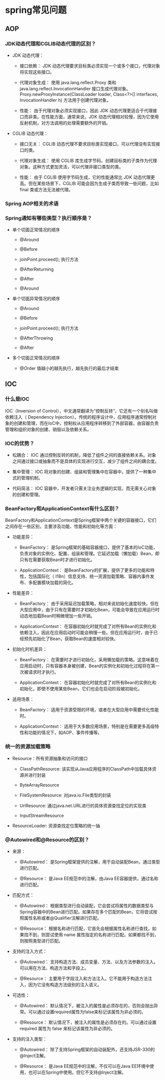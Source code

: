 <!--
 * @Author: kekexili1230 457738564@qq.com
 * @Date: 2024-01-16 16:47:26
 * @LastEditors: kekexili1230 457738564@qq.com
 * @LastEditTime: 2024-01-16 22:12:32
 * @FilePath: /mynote/面试常见问题/spring.md
 * @Description: 这是默认设置,请设置`customMade`, 打开koroFileHeader查看配置 进行设置: https://github.com/OBKoro1/koro1FileHeader/wiki/%E9%85%8D%E7%BD%AE
-->
# spring常见问题

## AOP

### JDK动态代理和CGLIB动态代理的区别？

- JDK 动态代理：

    - 接口依赖： JDK 动态代理要求目标类必须实现一个或多个接口，代理对象将实现这些接口。

    - 代理对象生成： 使用 java.lang.reflect.Proxy 类和 java.lang.reflect.InvocationHandler 接口生成代理对象。Proxy.newProxyInstance(ClassLoader loader, Class<?>[] interfaces, InvocationHandler h) 方法用于创建代理对象。

    - 性能： 由于代理对象必须实现接口，因此 JDK 动态代理更适合于代理接口而非类。在性能方面，通常来说，JDK 动态代理相对较慢，因为它使用反射机制，对方法调用的处理需要额外的开销。

- CGLIB 动态代理：

    - 接口无关： CGLIB 动态代理不要求目标类实现接口，可以代理没有实现接口的类。

    - 代理对象生成： 使用 CGLIB 库生成字节码，创建目标类的子类作为代理对象。这种方式更加灵活，可以代理非接口类型的类。

    - 性能： 由于 CGLIB 使用字节码生成，它的性能通常比 JDK 动态代理更高。但在某些场景下，CGLIB 可能会因为生成子类而导致一些问题，比如 final 类或方法无法被代理。

### Spring AOP相关的术语

### Spring通知有哪些类型？执行顺序是？

- 单个切面正常情况的顺序

    - @Around

    - @Before

    - joinPoint.proceed(); 执行方法

    - @AfterReturning

    - @After

    - @Around

- 单个切面异常情况的顺序

    - @Around

    - @Before

    - joinPoint.proceed(); 执行方法

    - @AfterThrowing

    - @After

- 多个切面正常情况的顺序

    - @Order 值越小的越先执行，越先执行的最后才结束

## IOC

### 什么是IOC

IOC（Inversion of Control），中文通常翻译为“控制反转”，它还有一个别名叫做依赖注入（ Dependency Injection）。传统的程序设计中，应用程序通常控制对象的创建和管理，而在IoC中，控制权从应用程序转移到了外部容器，由容器负责管理和组织对象的创建、销毁以及依赖关系。

### IOC的优势？

- 松耦合： IOC 通过控制反转的机制，降低了组件之间的直接依赖关系。对象之间通过接口或抽象而不是具体的实现进行交互，减少了组件之间的耦合度。

- 集中管理： IOC 将对象的创建、组装和管理集中在容器中，提供了一种集中式的管理机制。

- 代码简洁： IOC 容器中，开发者只需关注业务逻辑的实现，而无需关心对象的创建和管理。

### BeanFactory和ApplicationContext有什么区别？

BeanFactory和ApplicationContext是Spring框架中两个关键的容器接口，它们之间存在一些区别，主要涉及功能、性能和初始化等方面：

- 功能差异：

    - BeanFactory： 是Spring框架的基础容器接口，提供了基本的IoC功能，负责对象的实例化、配置、组装和管理。它延迟加载（懒加载）Bean，即只有在需要获取Bean时才进行初始化。

    - ApplicationContext： 是BeanFactory的扩展，提供了更多的功能和特性，包括国际化（ I18n）信息支持、统一资源加载策略、容器内事件发布、多配置模块加载的简化。

- 性能差异：

    - BeanFactory： 由于采用延迟加载策略，相对来说初始化速度较快。但在大型应用中，由于只有在需要时才初始化Bean，可能会导致在应用运行时动态地加载Bean时稍微增加一些开销。

    - ApplicationContext： 在容器初始化时就完成了对所有Bean的实例化和依赖注入，因此在应用启动时可能会稍慢一些。但在应用运行时，由于已经预先初始化了Bean，获取Bean的速度相对较快。

- 初始化时机差异：

    - BeanFactory： 在需要时才进行初始化，采用懒加载的策略。这意味着在应用启动时，只有容器本身被创建，Bean的实例化和初始化过程将在第一次被请求时才执行。

    - ApplicationContext： 在容器初始化时就完成了对所有Bean的实例化和初始化，即使不使用某些Bean，它们也会在启动阶段被初始化。

- 适用场景：

    - BeanFactory： 适用于资源受限的环境，或者在大型应用中需要优化性能时。

    - ApplicationContext： 适用于大多数应用场景，特别是在需要更多高级特性和功能的情况下，如AOP、事件传播等。

### 统一的资源加载策略

- Resource：所有资源抽象和访问的接口

    - ClassPathResource: 该实现从Java应用程序的ClassPath中加载具体资源并进行封装

    - ByteArrayResource

    - FileSystemResource: 对java.io.File类型的封装

    - UrlResource: 通过java.net.URL进行的具体资源查找定位的实现类

    - InputStreamResource   

- ResourceLoader: 资源查找定位策略的统一抽


### @Autowired和@Resource的区别？

- 来源：

    - @Autowired： 是Spring框架提供的注解，用于自动装配Bean，通过类型进行匹配。

    - @Resource： 是Java EE规范中的注解，由Java EE容器提供，通过名称进行匹配。

- 匹配方式：

    - @Autowired： 根据类型进行自动装配，它会尝试将属性的数据类型与Spring容器中的Bean进行匹配。如果存在多个匹配的Bean，它将尝试按照属性名称或者@Qualifier注解进行匹配。

    - @Resource： 根据名称进行匹配，它首先会根据属性名称进行查找，如果找不到，则尝试使用 name 属性指定的名称进行匹配。如果都找不到，则按照类型进行匹配。

- 支持的注入方式：

    - @Autowired： 支持构造方法、成员变量、方法、以及方法参数的注入。可以用在方法、构造方法和字段上。

    - @Resource： 主要用于字段注入和方法注入。它不能用于构造方法注入，因为它没有构造方法级别的注入语义。

- 可选性：

    - @Autowired： 默认情况下，被注入的属性是必须存在的，否则会抛出异常。可以通过设置required属性为false来标记该属性为非必须的。

    - @Resource： 默认情况下，被注入的属性是必须存在的。可以通过设置 required 属性为 false 来标记该属性为非必须的。

- 支持的注入类型：

    - @Autowired： 除了支持Spring框架的自动装配外，还支持JSR-330的@Inject注解。

    - @Resource： 是Java EE规范中的注解，不仅可以在Java EE环境中使用，也可以在Spring中使用。但它不支持@Inject注解。